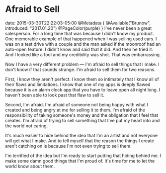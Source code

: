 # Afraid to Sell
date: 2015-03-30T22:22:03-05:00
@Metadata {
  @Available("Brunow", introduced: "2017.01.20")
  @PageColor(purple)
}
I've never been a great salesperson. For a long time that was because I didn't know my product. One memorable example of that happened when I was selling used cars. I was on a test drive with a couple and the man asked if the moonroof had an auto-open feature. I didn't know and said  that it did. And then he tried it. And I looked like a fool and my credibility was shot. That was embarrassing.

Now I have a very different problem &mdash; I'm afraid to sell things that I make. I don't know if that sounds strange. I'm afraid to sell them for two reasons. 

First, I know they aren't perfect. I know them so intimately that I know all of their flaws and limitations. I know that one of my apps is deeply flawed because it is an alarm clock app that you have to leave open all night long. I haven't been able to look past that flaw to sell it.

Second, I'm afraid. I'm afraid of someone not being happy with what I created and being angry at me for selling it to them. I'm afraid of the responsibility of taking someone's money and the obligation that I feel that creates. I'm afraid of trying to sell something that I've put my heart into and the world not caring.

It's much easier to hide behind the idea that I'm an artist and not everyone will get what I make. And to tell myself that the reason the things I create aren't catching on is because I'm not even trying to sell them.

I'm terrified of the idea but I'm ready to start putting that hiding behind me. I make some damn good things that I'm proud of. It's time for me to let the world know about them.
